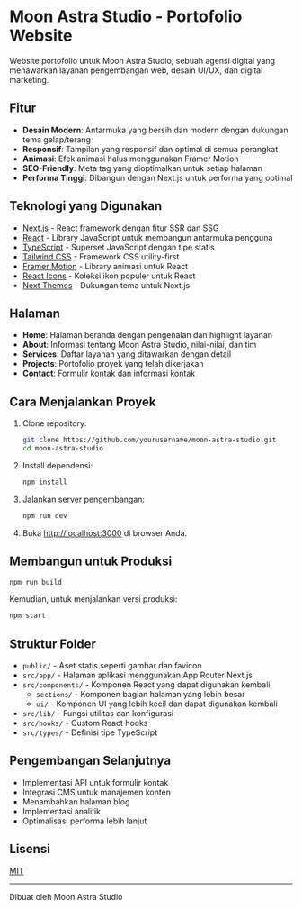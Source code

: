 # Moon Astra Studio - Portofolio Website

Website portofolio untuk Moon Astra Studio, sebuah agensi digital yang menawarkan layanan pengembangan web, desain UI/UX, dan digital marketing.

## Fitur

- **Desain Modern**: Antarmuka yang bersih dan modern dengan dukungan tema gelap/terang
- **Responsif**: Tampilan yang responsif dan optimal di semua perangkat
- **Animasi**: Efek animasi halus menggunakan Framer Motion
- **SEO-Friendly**: Meta tag yang dioptimalkan untuk setiap halaman
- **Performa Tinggi**: Dibangun dengan Next.js untuk performa yang optimal

## Teknologi yang Digunakan

- [Next.js](https://nextjs.org/) - React framework dengan fitur SSR dan SSG
- [React](https://reactjs.org/) - Library JavaScript untuk membangun antarmuka pengguna
- [TypeScript](https://www.typescriptlang.org/) - Superset JavaScript dengan tipe statis
- [Tailwind CSS](https://tailwindcss.com/) - Framework CSS utility-first
- [Framer Motion](https://www.framer.com/motion/) - Library animasi untuk React
- [React Icons](https://react-icons.github.io/react-icons/) - Koleksi ikon populer untuk React
- [Next Themes](https://github.com/pacocoursey/next-themes) - Dukungan tema untuk Next.js

## Halaman

- **Home**: Halaman beranda dengan pengenalan dan highlight layanan
- **About**: Informasi tentang Moon Astra Studio, nilai-nilai, dan tim
- **Services**: Daftar layanan yang ditawarkan dengan detail
- **Projects**: Portofolio proyek yang telah dikerjakan
- **Contact**: Formulir kontak dan informasi kontak

## Cara Menjalankan Proyek

1. Clone repository:
   ```bash
   git clone https://github.com/yourusername/moon-astra-studio.git
   cd moon-astra-studio
   ```

2. Install dependensi:
   ```bash
   npm install
   ```

3. Jalankan server pengembangan:
   ```bash
   npm run dev
   ```

4. Buka [http://localhost:3000](http://localhost:3000) di browser Anda.

## Membangun untuk Produksi

```bash
npm run build
```

Kemudian, untuk menjalankan versi produksi:

```bash
npm start
```

## Struktur Folder

- `public/` - Aset statis seperti gambar dan favicon
- `src/app/` - Halaman aplikasi menggunakan App Router Next.js
- `src/components/` - Komponen React yang dapat digunakan kembali
  - `sections/` - Komponen bagian halaman yang lebih besar
  - `ui/` - Komponen UI yang lebih kecil dan dapat digunakan kembali
- `src/lib/` - Fungsi utilitas dan konfigurasi
- `src/hooks/` - Custom React hooks
- `src/types/` - Definisi tipe TypeScript

## Pengembangan Selanjutnya

- Implementasi API untuk formulir kontak
- Integrasi CMS untuk manajemen konten
- Menambahkan halaman blog
- Implementasi analitik
- Optimalisasi performa lebih lanjut

## Lisensi

[MIT](LICENSE)

---

Dibuat oleh Moon Astra Studio
